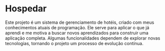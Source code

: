 # Hospedar
Este projeto é um sistema de gerenciamento de hotéis, criado com meus conhecimentos atuais de programação. Ele serve para aplicar o que já aprendi e me motiva a buscar novos aprendizados para construir uma aplicação completa. Algumas funcionalidades dependem de explorar novas tecnologias, tornando o projeto um processo de evolução contínua.
